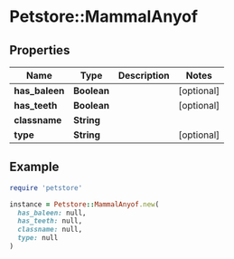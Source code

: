 # Petstore::MammalAnyof

## Properties

| Name | Type | Description | Notes |
| ---- | ---- | ----------- | ----- |
| **has_baleen** | **Boolean** |  | [optional] |
| **has_teeth** | **Boolean** |  | [optional] |
| **classname** | **String** |  |  |
| **type** | **String** |  | [optional] |

## Example

```ruby
require 'petstore'

instance = Petstore::MammalAnyof.new(
  has_baleen: null,
  has_teeth: null,
  classname: null,
  type: null
)
```
